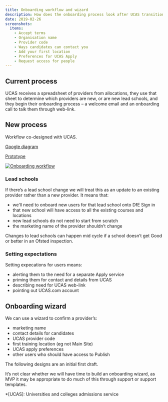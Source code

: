 ```yaml
---
title: Onboarding workflow and wizard
description: How does the onboarding process look after UCAS transition?
date: 2019-02-26
screenshots:
  items:
    - Accept terms
    - Organisation name
    - Provider code
    - Ways candidates can contact you
    - Add your first location
    - Preferences for UCAS Apply
    - Request access for people
---
```


## Current process

UCAS receives a spreadsheet of providers from allocations, they use that sheet to determine which providers are new, or are new lead schools, and they begin their onboarding process – a welcome email and an onboarding call to talk them through web-link.

## New process

Workflow co-designed with UCAS.

[Google diagram](https://docs.google.com/drawings/d/12slZCbsAB8m0-T9s_QGmqFZRxhwF1KfkoiN2g4Xk0mY/edit)

[Prototype](https://publish-courses-prototype.herokuapp.com/onboarding/accept-terms)

[![Onboarding workflow](/publish-teacher-training-courses/onboarding-wizard/onboarding-workflow.svg)](https://docs.google.com/drawings/d/12slZCbsAB8m0-T9s_QGmqFZRxhwF1KfkoiN2g4Xk0mY/edit)

### Lead schools

If there’s a lead school change we will treat this as an update to an existing provider rather than a new provider. It means that:

- we’ll need to onboard new users for that lead school onto DfE Sign in
- that new school will have access to all the existing courses and locations
- new lead schools do not need to start from scratch
- the marketing name of the provider shouldn’t change

Changes to lead schools can happen mid cycle if a school doesn’t get Good or better in an Ofsted inspection.

### Setting expectations

Setting expecations for users means:

- alerting them to the need for a separate Apply service
- priming them for contact and details from UCAS
- describing need for UCAS web-link
- pointing out UCAS.com account

## Onboarding wizard

We can use a wizard to confirm a provider’s:

- marketing name
- contact details for candidates
- UCAS provider code
- first training location (eg not Main Site)
- UCAS apply preferences
- other users who should have access to Publish

The following designs are an initial first draft.

It’s not clear whether we will have time to build an onboarding wizard, as MVP it may be appropriate to do much of this through support or support templates.

*[UCAS]: Universities and colleges admissions service
